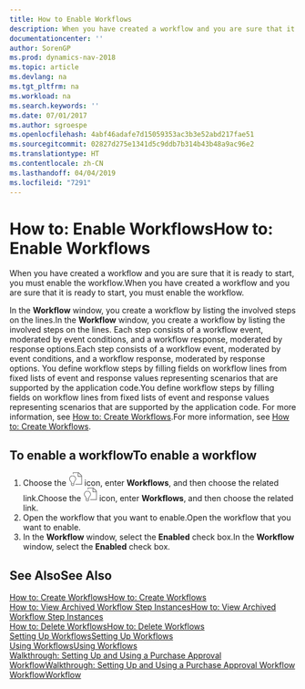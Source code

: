 ```yaml
---
title: How to Enable Workflows
description: When you have created a workflow and you are sure that it is ready to start, you must enable the workflow.
documentationcenter: ''
author: SorenGP
ms.prod: dynamics-nav-2018
ms.topic: article
ms.devlang: na
ms.tgt_pltfrm: na
ms.workload: na
ms.search.keywords: ''
ms.date: 07/01/2017
ms.author: sgroespe
ms.openlocfilehash: 4abf46adafe7d15059353ac3b3e52abd217fae51
ms.sourcegitcommit: 02827d275e1341d5c9ddb7b314b43b48a9ac96e2
ms.translationtype: HT
ms.contentlocale: zh-CN
ms.lasthandoff: 04/04/2019
ms.locfileid: "7291"
---
```

# <a name="how-to-enable-workflows"></a><span data-ttu-id="71b9c-103">How to: Enable Workflows</span><span class="sxs-lookup"><span data-stu-id="71b9c-103">How to: Enable Workflows</span></span>
<span data-ttu-id="71b9c-104">When you have created a workflow and you are sure that it is ready to start, you must enable the workflow.</span><span class="sxs-lookup"><span data-stu-id="71b9c-104">When you have created a workflow and you are sure that it is ready to start, you must enable the workflow.</span></span>  

 <span data-ttu-id="71b9c-105">In the **Workflow** window, you create a workflow by listing the involved steps on the lines.</span><span class="sxs-lookup"><span data-stu-id="71b9c-105">In the **Workflow** window, you create a workflow by listing the involved steps on the lines.</span></span> <span data-ttu-id="71b9c-106">Each step consists of a workflow event, moderated by event conditions, and a workflow response, moderated by response options.</span><span class="sxs-lookup"><span data-stu-id="71b9c-106">Each step consists of a workflow event, moderated by event conditions, and a workflow response, moderated by response options.</span></span> <span data-ttu-id="71b9c-107">You define workflow steps by filling fields on workflow lines from fixed lists of event and response values representing scenarios that are supported by the application code.</span><span class="sxs-lookup"><span data-stu-id="71b9c-107">You define workflow steps by filling fields on workflow lines from fixed lists of event and response values representing scenarios that are supported by the application code.</span></span> <span data-ttu-id="71b9c-108">For more information, see [How to: Create Workflows](across-how-to-create-workflows.md).</span><span class="sxs-lookup"><span data-stu-id="71b9c-108">For more information, see [How to: Create Workflows](across-how-to-create-workflows.md).</span></span>  

## <a name="to-enable-a-workflow"></a><span data-ttu-id="71b9c-109">To enable a workflow</span><span class="sxs-lookup"><span data-stu-id="71b9c-109">To enable a workflow</span></span>  
1.  <span data-ttu-id="71b9c-110">Choose the ![Search for Page or Report](media/ui-search/search_small.png "Search for Page or Report icon") icon, enter **Workflows**, and then choose the related link.</span><span class="sxs-lookup"><span data-stu-id="71b9c-110">Choose the ![Search for Page or Report](media/ui-search/search_small.png "Search for Page or Report icon") icon, enter **Workflows**, and then choose the related link.</span></span>  
2.  <span data-ttu-id="71b9c-111">Open the workflow that you want to enable.</span><span class="sxs-lookup"><span data-stu-id="71b9c-111">Open the workflow that you want to enable.</span></span>  
3.  <span data-ttu-id="71b9c-112">In the **Workflow** window, select the **Enabled** check box.</span><span class="sxs-lookup"><span data-stu-id="71b9c-112">In the **Workflow** window, select the **Enabled** check box.</span></span>  

## <a name="see-also"></a><span data-ttu-id="71b9c-113">See Also</span><span class="sxs-lookup"><span data-stu-id="71b9c-113">See Also</span></span>  
 [<span data-ttu-id="71b9c-114">How to: Create Workflows</span><span class="sxs-lookup"><span data-stu-id="71b9c-114">How to: Create Workflows</span></span>](across-how-to-create-workflows.md)   
 [<span data-ttu-id="71b9c-115">How to: View Archived Workflow Step Instances</span><span class="sxs-lookup"><span data-stu-id="71b9c-115">How to: View Archived Workflow Step Instances</span></span>](across-how-to-view-archived-workflow-step-instances.md)   
 [<span data-ttu-id="71b9c-116">How to: Delete Workflows</span><span class="sxs-lookup"><span data-stu-id="71b9c-116">How to: Delete Workflows</span></span>](across-how-to-delete-workflows.md)   
 [<span data-ttu-id="71b9c-117">Setting Up Workflows</span><span class="sxs-lookup"><span data-stu-id="71b9c-117">Setting Up Workflows</span></span>](across-set-up-workflows.md)   
 [<span data-ttu-id="71b9c-118">Using Workflows</span><span class="sxs-lookup"><span data-stu-id="71b9c-118">Using Workflows</span></span>](across-use-workflows.md)   
 [<span data-ttu-id="71b9c-119">Walkthrough: Setting Up and Using a Purchase Approval Workflow</span><span class="sxs-lookup"><span data-stu-id="71b9c-119">Walkthrough: Setting Up and Using a Purchase Approval Workflow</span></span>](walkthrough-setting-up-and-using-a-purchase-approval-workflow.md)   
 [<span data-ttu-id="71b9c-120">Workflow</span><span class="sxs-lookup"><span data-stu-id="71b9c-120">Workflow</span></span>](across-workflow.md)   
